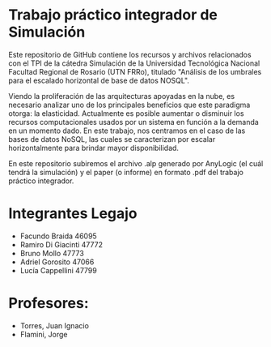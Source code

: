 # Trabajo práctico integrador de Simulación

Este repositorio de GitHub contiene los recursos y archivos relacionados con el TPI de la cátedra Simulación de la Universidad Tecnológica Nacional Facultad Regional de Rosario (UTN FRRo), titulado "Análisis de los umbrales para el escalado horizontal de base de datos NOSQL".


Viendo la proliferación de las arquitecturas apoyadas en la nube, es necesario analizar uno de los principales beneficios que este paradigma otorga: la elasticidad. Actualmente es posible aumentar o disminuir los recursos computacionales usados por un sistema en función a la demanda en un momento dado. En este trabajo, nos centramos en el caso de las bases de datos NoSQL, las cuales se caracterizan por escalar horizontalmente para brindar mayor disponibilidad.

En este repositorio subiremos el archivo .alp generado por AnyLogic (el cuál tendrá la simulación) y el paper (o informe) en formato .pdf del trabajo práctico integrador.

# Integrantes           Legajo
- Facundo Braida        46095
- Ramiro Di Giacinti    47772
- Bruno Mollo           47773
- Adriel Gorosito       47066
- Lucía Cappellini      47799

# Profesores:
-  Torres, Juan Ignacio
-  Flamini, Jorge
